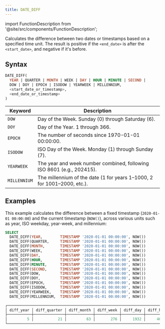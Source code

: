 ```yaml
---
title: DATE_DIFF
---
```

import FunctionDescription from '@site/src/components/FunctionDescription';

<FunctionDescription description="Introduced or updated: v1.2.723"/>

Calculates the difference between two dates or timestamps based on a specified time unit. The result is positive if the `<end_date>` is after the `<start_date>`, and negative if it's before.

## Syntax

```sql
DATE_DIFF(
  YEAR | QUARTER | MONTH | WEEK | DAY | HOUR | MINUTE | SECOND |
  DOW | DOY | EPOCH | ISODOW | YEARWEEK | MILLENNIUM,
  <start_date_or_timestamp>,
  <end_date_or_timestamp>
)
```

| Keyword      | Description                                                             |
|--------------|-------------------------------------------------------------------------|
| `DOW`        | Day of the Week. Sunday (0) through Saturday (6).                       |
| `DOY`        | Day of the Year. 1 through 366.                                         |
| `EPOCH`      | The number of seconds since 1970-01-01 00:00:00.                        |
| `ISODOW`     | ISO Day of the Week. Monday (1) through Sunday (7).                     |
| `YEARWEEK`   | The year and week number combined, following ISO 8601 (e.g., 202415).   |
| `MILLENNIUM` | The millennium of the date (1 for years 1–1000, 2 for 1001–2000, etc.). |

## Examples

This example calculates the difference between a fixed timestamp (`2020-01-01 00:00:00`) and the current timestamp (`NOW()`), across various units such as year, ISO weekday, year-week, and millennium:

```sql
SELECT
  DATE_DIFF(YEAR,        TIMESTAMP '2020-01-01 00:00:00', NOW())        AS diff_year,
  DATE_DIFF(QUARTER,     TIMESTAMP '2020-01-01 00:00:00', NOW())        AS diff_quarter,
  DATE_DIFF(MONTH,       TIMESTAMP '2020-01-01 00:00:00', NOW())        AS diff_month,
  DATE_DIFF(WEEK,        TIMESTAMP '2020-01-01 00:00:00', NOW())        AS diff_week,
  DATE_DIFF(DAY,         TIMESTAMP '2020-01-01 00:00:00', NOW())        AS diff_day,
  DATE_DIFF(HOUR,        TIMESTAMP '2020-01-01 00:00:00', NOW())        AS diff_hour,
  DATE_DIFF(MINUTE,      TIMESTAMP '2020-01-01 00:00:00', NOW())        AS diff_minute,
  DATE_DIFF(SECOND,      TIMESTAMP '2020-01-01 00:00:00', NOW())        AS diff_second,
  DATE_DIFF(DOW,         TIMESTAMP '2020-01-01 00:00:00', NOW())        AS diff_dow,
  DATE_DIFF(DOY,         TIMESTAMP '2020-01-01 00:00:00', NOW())        AS diff_doy,
  DATE_DIFF(EPOCH,       TIMESTAMP '2020-01-01 00:00:00', NOW())        AS diff_epoch,
  DATE_DIFF(ISODOW,      TIMESTAMP '2020-01-01 00:00:00', NOW())        AS diff_isodow,
  DATE_DIFF(YEARWEEK,    TIMESTAMP '2020-01-01 00:00:00', NOW())        AS diff_yearweek,
  DATE_DIFF(MILLENNIUM,  TIMESTAMP '2020-01-01 00:00:00', NOW())        AS diff_millennium;
```

```sql
┌─────────────────────────────────────────────────────────────────────────────────────────────────────────────────────────────────────────────────────────────────────────────────────────┐
│ diff_year │ diff_quarter │ diff_month │ diff_week │ diff_day │ diff_hour │ diff_minute │ diff_second │ diff_dow │ diff_doy │ diff_epoch │ diff_isodow │ diff_yearweek │ diff_millennium │
├───────────┼──────────────┼────────────┼───────────┼──────────┼───────────┼─────────────┼─────────────┼──────────┼──────────┼────────────┼─────────────┼───────────────┼─────────────────┤
│         5 │           21 │         63 │       276 │     1932 │     46386 │     2783184 │   166991069 │     1932 │     1932 │  166991069 │        1932 │           515 │               0 │
└─────────────────────────────────────────────────────────────────────────────────────────────────────────────────────────────────────────────────────────────────────────────────────────┘
```
